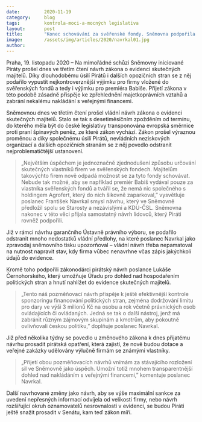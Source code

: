 ```yaml
---
date:         2020-11-19
category:     blog
tags:         kontrola-moci-a-mocných legislativa
layout:       post
title:        "Konec schovávání za svěřenské fondy. Sněmovna podpořila zrušení výjimky pro Agrofert v evidenci skutečných majitelů"
image:        /assets/img/articles/2020/navrkal01.jpg
author:       
---
```



Praha, 19. listopadu 2020 – Na mimořádné schůzi Sněmovny iniciované Piráty prošel dnes ve třetím čtení návrh zákona o evidenci skutečných majitelů. Díky dlouhodobému úsilí Pirátů i dalších opozičních stran se z něj podařilo vypustit nejkontroverznější výjimku pro firmy vložené do svěřenských fondů a tedy i výjimku pro premiéra Babiše. Přijetí zákona v této podobě zásadně přispěje ke zpřehlednění majetkoprávních vztahů a zabrání nekalému nakládání s veřejnými financemi.

Sněmovnou dnes ve třetím čtení prošel vládní návrh zákona o evidenci skutečných majitelů. Stalo se tak s desetiměsíčním zpožděním od termínu, do kterého měla být do české legislativy transponována evropská směrnice proti praní špinavých peněz, ze které zákon vychází. Zákon prošel výraznou proměnou a díky společnému úsilí Pirátů, nevládních neziskových organizací a dalších opozičních stranám se z něj povedlo odstranit nejproblematičtější ustanovení.

> „Největším úspěchem je jednoznačně zjednodušení způsobu určování skutečných vlastníků firem ve svěřenských fondech. Majitelům takovýchto firem nově odpadá možnost se za tyto fondy schovávat. Nebude tak možné, aby se například premiér Babiš vydával pouze za vlastníka svěřenských fondů a tvářil se, že nemá nic společného s holdingem Agrofert, který do nich šikovně zaparkoval,” vysvětluje poslanec František Navrkal smysl návrhu, který ve Sněmovně předložil spolu se Starosty a nezávislými a KDU-ČSL. Sněmovna nakonec v této věci přijala samostatný návrh lidovců, který Piráti rovněž podpořili.

Již v rámci návrhu garančního Ústavně právního výboru, se podařilo odstranit mnoho nedostatků vládní předlohy, na které poslanec Navrkal jako zpravodaj sněmovního tisku upozorňoval – vládní návrh třeba nepamatoval na nutnost napravit stav, kdy firma vůbec nenavrhne včas zápis jakýchkoli údajů do evidence. 

Kromě toho podpořili zákonodárci pirátský návrh poslance Lukáše Černohorského, který umožňuje Úřadu pro dohled nad hospodařením politických stran a hnutí nahlížet do evidence skutečných majitelů. 

> „Tento náš pozměňovací návrh přispěje k ještě efektivnější kontrole sponzoringu financování politických stran, zejména dodržování limitu pro dary ve výši 3 milionů Kč na osobu a rok včetně právnických osob ovládajících či ovládaných. Jedná se tak o další nástroj, jenž má zabránit různým zájmovým skupinám a kmotrům, aby pokoutně ovlivňovali českou politiku,” doplňuje poslanec Navrkal.

Již před několika týdny se povedlo u změnového zákona k dnes přijatému návrhu prosadit pirátská opatření, která zajistí, že nově budou dotace a veřejné zakázky udělovány výlučně firmám se známými vlastníky. 

> „Přijetí obou pozměňovacích návrhů vnímám za stávajícího rozložení sil ve Sněmovně jako úspěch. Umožní totiž mnohem transparentnější dohled nad nakládáním s veřejnými financemi,” komentuje poslanec Navrkal.

Další navrhované změny jako návrh, aby se výše maximální sankce za uvedení nepřesných informací odvíjela od velikosti firmy, nebo návrh rozšiřující okruh oznamovatelů nesrovnalosti v evidenci, se budou Piráti ještě snažit prosadit v Senátu, kam teď zákon míří.

 
